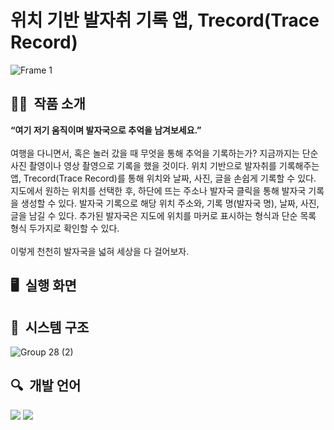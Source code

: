 # 위치 기반 발자취 기록 앱, Trecord(Trace Record)
![Frame 1](https://github.com/kyum-q/Trecord_IOS/assets/109158497/6394ba65-322f-433e-88dc-7f0baba88c62)

## ✍🏻&nbsp; 작품 소개
**“여기 저기 움직이며 발자국으로 추억을 남겨보세요.”**<br><br>
여행을 다니면서, 혹은 놀러 갔을 때 무엇을 통해 추억을 기록하는가? 지금까지는 단순 사진 촬영이나 영상 촬영으로 기록을 했을 것이다. 위치 기반으로 발자취를 기록해주는 앱, Trecord(Trace Record)를 통해 위치와 날짜, 사진, 글을 손쉽게 기록할 수 있다.<br>
지도에서 원하는 위치를 선택한 후, 하단에 뜨는 주소나 발자국 클릭을 통해 발자국 기록을 생성할 수 있다. 발자국 기록으로 해당 위치 주소와, 기록 명(발자국 명), 날짜, 사진, 글을 남길 수 있다. 추가된 발자국은 지도에 위치를 마커로 표시하는 형식과 단순 목록 형식 두가지로 확인할 수 있다.<br><br>
이렇게 천천히 발자국을 넓혀 세상을 다 걸어보자.<br>

## 🖥&nbsp; 실행 화면


## 📍&nbsp; 시스템 구조
![Group 28 (2)](https://github.com/kyum-q/Trecord_IOS/assets/109158497/1a1092f0-4e05-45ac-8942-f297b452ea0a)

## 🔍&nbsp; 개발 언어
<img src="https://img.shields.io/badge/IOS-000000?style=flat-square&logo=Ios&logoColor=white"/> <img src="https://img.shields.io/badge/Swift-F05138?style=flat-square&logo=Swift&logoColor=white"/>

